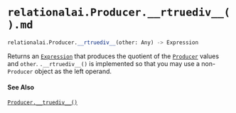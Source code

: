 # `relationalai.Producer.__rtruediv__().md`

```python
relationalai.Producer.__rtruediv__(other: Any) -> Expression
```

Returns an [`Expression`](../Expression.md) that produces the quotient of the [`Producer`](./README.md) values and `other`.
`.__rtruediv__()` is implemented so that you may use a non-`Producer` object as the left operand.

#### See Also

[`Producer.__truediv__()`](./__truediv__.md)
